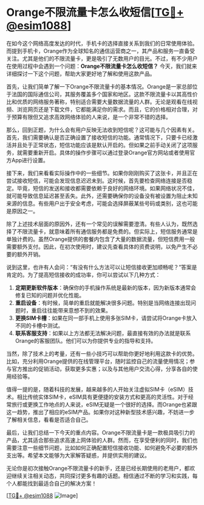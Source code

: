 # Orange不限流量卡怎么收短信[[TG💪+ @esim1088](https://t.me/s/esim1088)]

在如今这个网络高度发达的时代，手机卡的选择直接关系到我们的日常使用体验。而提到手机卡，Orange作为全球知名的通信运营商之一，其产品和服务一直备受关注。尤其是他们的不限流量卡，更是吸引了无数用户的目光。不过，有不少用户在使用过程中会遇到一个问题：**Orange不限流量卡怎么收短信？** 今天，我们就来详细探讨一下这个问题，帮助大家更好地了解和使用这款产品。

首先，让我们简单了解一下Orange不限流量卡的基本情况。Orange是一家总部位于法国的国际通信公司，其服务覆盖多个国家和地区。这款不限流量卡以其高性价比和优质的网络服务著称，特别适合需要大量数据流量的人群。无论是观看在线视频、浏览网页还是下载文件，它都能满足你的需求。而且，它的价格相对合理，对于预算有限但又追求高效网络体验的人来说，是一个非常不错的选择。

那么，回到正题，为什么会有用户反映无法收到短信呢？这可能与几个因素有关。首先，我们需要确认是否正确设置了接收短信的功能。通常情况下，只要卡已经激活并且处于正常状态，短信功能应该是默认开启的。但如果之前手动关闭了这项服务，就需要重新开启。具体的操作步骤可以通过登录Orange官方网站或者使用官方App进行设置。

接下来，我们来看看实际操作中的一些细节。如果你刚刚购买了这张卡，并且正在尝试接收短信，可能会发现信息迟迟未到。这时候，首先要检查网络连接是否稳定。毕竟，短信的发送和接收都需要依赖于良好的网络环境。如果网络状况不佳，就可能导致信息延迟甚至丢失。此外，还需要确保你的设备没有被设置为阻止未知来源的信息。有些用户出于安全考虑，可能会选择屏蔽某些号码或类别，这也可能是原因之一。

除了上述技术层面的原因外，还有一个常见的误解需要澄清。有些人认为，既然选择了不限流量卡，就意味着所有通信服务都是免费的。但实际上，短信服务通常是单独计费的。虽然Orange提供的套餐内包含了大量的数据流量，但短信费用一般需要额外支付。因此，在初次使用时，建议先查看具体的资费说明，以免产生不必要的额外开销。

说到这里，也许有人会问：“有没有什么方法可以让短信接收更加顺畅呢？”答案是肯定的。为了提高短信接收的成功率，你可以尝试以下几种方式：

1. **定期更新软件版本**：确保你的手机操作系统是最新的版本，因为新版本通常会修复已知的问题并优化性能。
2. **重启设备**：有时候，简单的重启就能解决很多问题。特别是当网络连接出现问题时，重启往往能带来意想不到的效果。
3. **更换SIM卡槽**：如果在同一部手机上使用多张SIM卡，请尝试将Orange卡放入不同的卡槽中测试。
4. **联系客服支持**：如果以上方法都无法解决问题，最直接有效的办法就是联系Orange的客服团队。他们可以为你提供专业的指导和支持。

当然，除了技术上的考量，还有一些小技巧可以帮助你更好地利用这款卡的优势。比如，充分利用Orange提供的在线管理平台，随时监控自己的流量使用情况；参与官方推出的促销活动，获取更多实惠；以及与其他用户交流心得，分享各自的使用经验等。

值得一提的是，随着科技的发展，越来越多的人开始关注虚拟SIM卡（eSIM）技术。相比传统实体SIM卡，eSIM具有更便捷的安装方式和更高的灵活性。对于经常旅行或更换工作地点的人来说，eSIM无疑是一个很好的选择。而Orange也紧跟这一趋势，推出了相应的eSIM产品。如果你对这种新型技术感兴趣，不妨进一步了解相关信息，看看是否适合自己。

最后，让我们总结一下今天的重点内容。Orange不限流量卡是一款极具吸引力的产品，尤其适合那些追求高速上网体验的人群。然而，在享受便利的同时，我们也需要注意一些细节问题，比如如何正确配置短信接收功能、如何避免不必要的额外支出等。希望本文能够为大家解答疑惑，并提供实用的建议。

无论你是初次接触Orange不限流量卡的新手，还是已经长期使用的老用户，都欢迎继续关注相关动态，共同探讨更多有趣的话题。相信通过不断的学习和实践，每个人都能找到最适合自己的解决方案！

[[TG💪+ @esim1088](https://t.me/s/esim1088) ![Image](https://i.postimg.cc/4NQfJmqS/Snipaste-2025-05-13-00-14-12.png)]